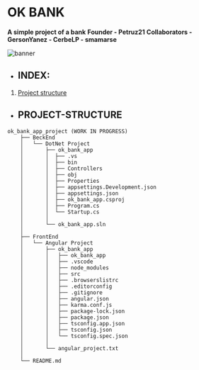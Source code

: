 # OK BANK

**A simple project of a bank**
**Founder - Petruz21**
**Collaborators - GersonYanez - CerbeLP - smamarse**

![banner](https://img.lovepik.com/background/20211021/large/lovepik-blue-banner-background-image_500452484.jpg)

- ## INDEX:

1. [Project structure](#project-structure)

- ## PROJECT-STRUCTURE

```
ok_bank_app_project (WORK IN PROGRESS)
    ├── BeckEnd
    │   └── DotNet Project
    │       ├── ok_bank_app
    │       │  ├── .vs
    │       │  ├── bin
    │       │  ├── Controllers
    │       │  ├── obj
    │       │  ├── Properties
    │       │  ├── appsettings.Development.json
    │       │  ├── appsettings.json
    │       │  ├── ok_bank_app.csproj
    │       │  ├── Program.cs    
    │       │  └── Startup.cs
    │       │   
    │       └── ok_bank_app.sln
    │            
    ├── FrontEnd
    │   └── Angular Project
    │       ├── ok_bank_app
    │       │   ├── ok_bank_app
    │       │   ├── .vscode
    │       │   ├── node_modules
    │       │   ├── src
    │       │   ├── .browserslistrc
    │       │   ├── .editorconfig
    │       │   ├── .gitignore
    │       │   ├── angular.json
    │       │   ├── karma.conf.js
    │       │   ├── package-lock.json
    │       │   ├── package.json
    │       │   ├── tsconfig.app.json
    │       │   ├── tsconfig.json
    │       │   └── tsconfig.spec.json
    │       │   
    │       └── angular_project.txt
    │
    └── README.md

```